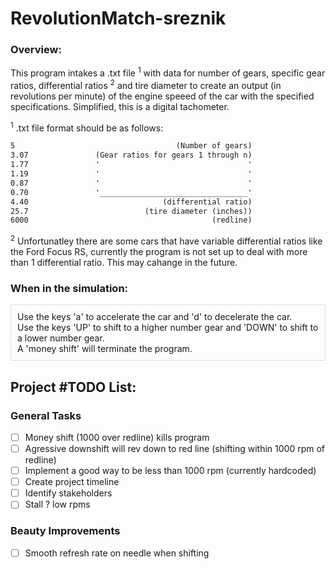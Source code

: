# RevolutionMatch-sreznik

### Overview:
This program intakes a .txt file <sup>1</sup> with data for number of gears, specific gear ratios, differential ratios <sup>2</sup> and tire diameter to create an output (in revolutions per minute) of the engine speeed of the car with the specified specifications. Simplified, this is a digital tachometer.

<sup>1</sup> .txt file format should be as follows:
```txt
5                                    (Number of gears)
3.07               (Gear ratios for gears 1 through n)
1.77               '                                 '
1.19               '                                 '
0.87               '                                 '
0.70               '_________________________________'
4.40                              (differential ratio)
25.7                          (tire diameter (inches))
6000                                         (redline)
```

<sup>2</sup> Unfortunatley there are some cars that have variable differential ratios like the Ford Focus RS, currently the program is not set up to deal with more than 1 differential ratio. This may cahange in the future.

### When in the simulation:
<div style="background-color; border: 1.5px solid #ddd; padding: 10px;">
Use the keys 'a' to accelerate the car and 'd' to decelerate the car. <br>
Use the keys 'UP' to shift to a higher number gear and 'DOWN' to shift to a lower number gear.<br>
A 'money shift' will terminate the program.</div>

## Project #TODO List:
### General Tasks
- [ ] Money shift (1000 over redline) kills program
- [ ] Agressive downshift will rev down to red line (shifting within 1000 rpm of redline)
- [ ] Implement a good way to be less than 1000 rpm (currently hardcoded)
- [ ] Create project timeline
- [ ] Identify stakeholders
- [ ] Stall ? low rpms
### Beauty Improvements
- [ ] Smooth refresh rate on needle when shifting

